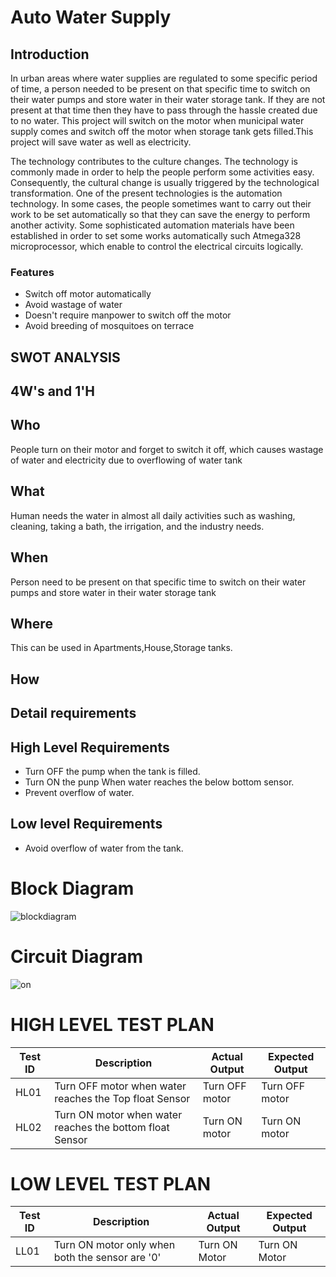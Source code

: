 # Auto Water Supply

## Introduction
In urban areas where water supplies are regulated to some specific period of time, a person needed to be present on that specific time to switch on their water pumps and store water in their water storage tank. If they are not present at that time then they have to pass through the hassle created due to no water. This project will switch on the motor when municipal water supply comes and switch off the motor when storage tank gets filled.This project will save water as well as electricity. 

The technology contributes to the culture changes. The technology is commonly made in order to help the people perform some activities easy. Consequently, the cultural change is usually triggered by the technological transformation. One of the present technologies is the automation technology. In some cases, the people sometimes want to carry out their work to be set automatically so that they can save the energy to perform another activity. Some sophisticated automation materials have been established in order to set some works automatically such Atmega328 microprocessor, which enable to control the electrical circuits logically.

### Features
- Switch off motor automatically
- Avoid wastage of water  
- Doesn't require manpower to switch off the motor 
- Avoid breeding of mosquitoes on terrace
## SWOT ANALYSIS
## 4W&#39;s and 1&#39;H
## Who
People turn on their motor and forget to switch it off, which causes wastage of water and electricity due to overflowing of water tank
## What
Human needs the water in almost all daily activities such as washing, cleaning, taking a bath, the irrigation, and the industry needs.
## When
Person need to be present on that specific time to switch on their water pumps and store water in their water storage tank
## Where
This can be used in Apartments,House,Storage tanks.
## How

## Detail requirements
## High Level Requirements
- Turn OFF the pump when the tank is filled.
- Turn ON the punp When water reaches the below bottom sensor.
- Prevent overflow of water.
## Low level Requirements
- Avoid overflow of water from the tank. 

# Block Diagram
![blockdiagram](https://user-images.githubusercontent.com/101317269/164609161-7d24d958-9ebf-41c1-b78d-a3db91142d01.png)

# Circuit Diagram
![on](https://user-images.githubusercontent.com/101317269/164612761-1b53761e-afb9-4d71-b0b9-e32ca946cb1d.png)







# HIGH LEVEL TEST PLAN

| **Test ID** | **Description**                                              | **Actual Output** | **Expected Output** |   
|-------------|--------------------------------------------------------------|--------------------|-----------------|
|  HL01      | Turn OFF motor when water reaches the Top float Sensor |   Turn OFF motor | Turn OFF motor|
|  HL02      | Turn ON motor when water reaches the bottom float Sensor|  Turn ON motor|Turn ON motor  |

# LOW LEVEL TEST PLAN
| **Test ID** | **Description**                                              | **Actual Output** | **Expected Output** |   
|-------------|--------------------------------------------------------------|--------------------|-----------------|
|  LL01     | Turn ON motor only when both the sensor are '0' | Turn ON Motor | Turn ON Motor |




